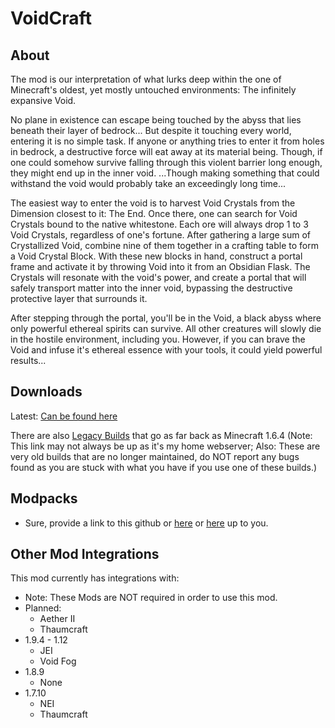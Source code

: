 # VoidCraft

## About
The mod is our interpretation of what lurks deep within the one of Minecraft's oldest, yet mostly untouched environments: The infinitely expansive Void.

No plane in existence can escape being touched by the abyss that lies beneath their layer of bedrock... But despite it touching every world, entering it is no simple task. If anyone or anything tries to enter it from holes in bedrock, a destructive force will eat away at its material being. Though, if one could somehow survive falling through this violent barrier long enough, they might end up in the inner void. ...Though making something that could withstand the void would probably take an exceedingly long time...

The easiest way to enter the void is to harvest Void Crystals from the Dimension closest to it: The End. Once there, one can search for Void Crystals bound to the native whitestone. Each ore will always drop 1 to 3 Void Crystals, regardless of one's fortune. After gathering a large sum of Crystallized Void, combine nine of them together in a crafting table to form a Void Crystal Block. With these new blocks in hand, construct a portal frame and activate it by throwing Void into it from an Obsidian Flask. The Crystals will resonate with the void's power, and create a portal that will safely transport matter into the inner void, bypassing the destructive protective layer that surrounds it.

After stepping through the portal, you'll be in the Void, a black abyss where only powerful ethereal spirits can survive. All other creatures will slowly die in the hostile environment, including you. However, if you can brave the Void and infuse it's ethereal essence with your tools, it could yield powerful results... 

## Downloads
Latest: [Can be found here](https://minecraft.curseforge.com/projects/voidcraft)

There are also [Legacy Builds](http://tamaized.tk/website/VoidCraft/mod/) that go as far back as Minecraft 1.6.4 (Note: This link may not always be up as it's my home webserver; Also: These are very old builds that are no longer maintained, do NOT report any bugs found as you are stuck with what you have if you use one of these builds.)

## Modpacks
* Sure, provide a link to this github or [here](https://minecraft.curseforge.com/projects/voidcraft) or [here](http://www.minecraftforum.net/forums/mapping-and-modding/minecraft-mods/2746403-voidcraft) up to you.
 
## Other Mod Integrations
This mod currently has integrations with:
* Note: These Mods are NOT required in order to use this mod.
* Planned:
    * Aether II
    * Thaumcraft
* 1.9.4 - 1.12
    * JEI
    * Void Fog
* 1.8.9
    * None
* 1.7.10
    * NEI
    * Thaumcraft
